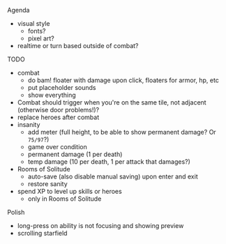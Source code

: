 Agenda
* visual style
  * fonts?
  * pixel art?
* realtime or turn based outside of combat?

TODO
* combat
  * do bam! floater with damage upon click, floaters for armor, hp, etc
  * put placeholder sounds
  * show everything
* Combat should trigger when you're on the same tile, not adjacent (otherwise door problems!)?
* replace heroes after combat
* insanity
  * add meter (full height, to be able to show permanent damage?  Or `75/97`?)
  * game over condition
  * permanent damage (1 per death)
  * temp damage (10 per death, 1 per attack that damages?)
* Rooms of Solitude
  * auto-save (also disable manual saving) upon enter and exit
  * restore sanity
* spend XP to level up skills or heroes
  * only in Rooms of Solitude

Polish
* long-press on ability is not focusing and showing preview
* scrolling starfield
